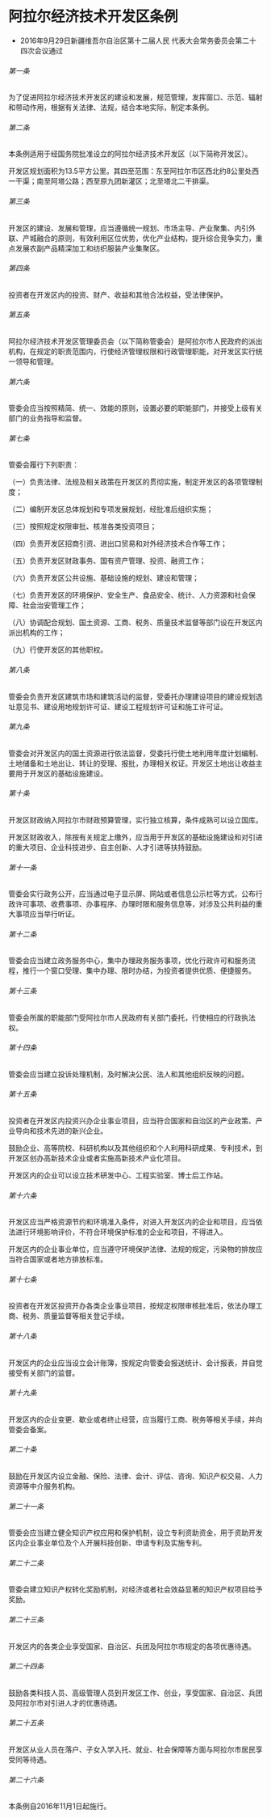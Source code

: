 # 阿拉尔经济技术开发区条例

- 2016年9月29日新疆维吾尔自治区第十二届人民
代表大会常务委员会第二十四次会议通过

<!-- INFO END -->

###### 第一条

为了促进阿拉尔经济技术开发区的建设和发展，规范管理，发挥窗口、示范、辐射和带动作用，根据有关法律、法规，结合本地实际，制定本条例。

###### 第二条

本条例适用于经国务院批准设立的阿拉尔经济技术开发区（以下简称开发区）。

开发区规划面积为13.5平方公里。其四至范围：东至阿拉尔市区西北约8公里处西一干渠；南至阿塔公路；西至原九团新灌区；北至塔北二干排渠。

###### 第三条

开发区的建设、发展和管理，应当遵循统一规划、市场主导、产业聚集、内引外联、产城融合的原则，有效利用区位优势，优化产业结构，提升综合竞争实力，重点发展农副产品精深加工和纺织服装产业集聚区。

###### 第四条

投资者在开发区内的投资、财产、收益和其他合法权益，受法律保护。

###### 第五条

阿拉尔经济技术开发区管理委员会（以下简称管委会）是阿拉尔市人民政府的派出机构，在规定的职责范围内，行使经济管理权限和行政管理职能，对开发区实行统一领导和管理。

###### 第六条

管委会应当按照精简、统一、效能的原则，设置必要的职能部门，并接受上级有关部门的业务指导和监督。

###### 第七条

管委会履行下列职责：

（一）负责法律、法规及相关政策在开发区的贯彻实施，制定开发区的各项管理制度；

（二）编制开发区总体规划和专项发展规划，经批准后组织实施；

（三）按照规定权限审批、核准各类投资项目；

（四）负责开发区招商引资、进出口贸易和对外经济技术合作等工作；

（五）负责开发区财政事务、国有资产管理、投资、融资工作；

（六）负责开发区公共设施、基础设施的规划、建设和管理；

（七）负责开发区的环境保护、安全生产、食品安全、统计、人力资源和社会保障、社会治安管理工作；

（八）协调配合规划、国土资源、工商、税务、质量技术监督等部门设在开发区内派出机构的工作；

（九）行使开发区的其他职权。

###### 第八条

管委会负责开发区建筑市场和建筑活动的监督，受委托办理建设项目的建设规划选址意见书、建设用地规划许可证、建设工程规划许可证和施工许可证。

###### 第九条

管委会对开发区内的国土资源进行依法监督，受委托行使土地利用年度计划编制、土地储备和土地出让、转让的受理、报批，办理相关权证。开发区土地出让收益主要用于开发区的基础设施建设。

###### 第十条

开发区财政纳入阿拉尔市财政预算管理，实行独立核算，条件成熟可以设立国库。

开发区财政收入，除按有关规定上缴外，应当用于开发区的基础设施建设和对引进的重大项目、企业科技进步、自主创新、人才引进等扶持鼓励。

###### 第十一条

管委会实行政务公开，应当通过电子显示屏、网站或者信息公示栏等方式，公布行政许可事项、收费事项、办事程序、办理时限和服务信息等，对涉及公共利益的重大事项应当举行听证。

###### 第十二条

管委会应当建立政务服务中心，集中办理政务服务事项，优化行政许可和服务流程，推行一个窗口受理、集中办理、限时办结，为投资者提供优质、便捷服务。

###### 第十三条

管委会所属的职能部门受阿拉尔市人民政府有关部门委托，行使相应的行政执法权。

###### 第十四条

管委会应当建立投诉处理机制，及时解决公民、法人和其他组织反映的问题。

###### 第十五条

投资者在开发区内投资兴办企业事业项目，应当符合国家和自治区的产业政策、产业导向和技术先进的新兴企业。

鼓励企业、高等院校、科研机构以及其他组织和个人利用科研成果、专利技术，到开发区创办高新技术企业或者实施高新技术产业化项目。

开发区内的企业可以设立技术研发中心、工程实验室、博士后工作站。

###### 第十六条

开发区应当严格资源节约和环境准入条件，对进入开发区内的企业和项目，应当依法进行环境影响评价，不符合环境保护标准的企业和项目，不得进入。

开发区内的企业事业单位，应当遵守环境保护法律、法规的规定，污染物的排放应当符合国家或者地方排放标准。

###### 第十七条

投资者在开发区投资开办各类企业事业项目，按规定权限审核批准后，依法办理工商、税务、质量监督等相关登记手续。

###### 第十八条

开发区内的企业应当设立会计账簿，按规定向管委会报送统计、会计报表，并自觉接受有关部门的监督。

###### 第十九条

开发区内的企业变更、歇业或者终止经营，应当履行工商、税务等相关手续，并向管委会备案。

###### 第二十条

鼓励在开发区内设立金融、保险、法律、会计、评估、咨询、知识产权交易、人力资源等中介服务机构。

###### 第二十一条

管委会应当建立健全知识产权应用和保护机制，设立专利资助资金，用于资助开发区内企业事业单位及个人开展科技创新、申请专利及实施专利。

###### 第二十二条

管委会建立知识产权转化奖励机制，对经济或者社会效益显著的知识产权项目给予奖励。

###### 第二十三条

开发区内的各类企业享受国家、自治区、兵团及阿拉尔市规定的各项优惠待遇。

###### 第二十四条

鼓励各类科技人员、高级管理人员到开发区工作、创业，享受国家、自治区、兵团及阿拉尔市对引进人才的优惠待遇。

###### 第二十五条

开发区从业人员在落户、子女入学入托、就业、社会保障等方面与阿拉尔市居民享受同等待遇。

###### 第二十六条

本条例自2016年11月1日起施行。
